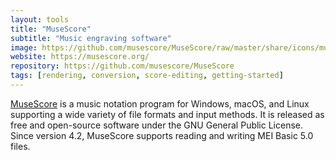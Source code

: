 ```yaml
---
layout: tools
title: "MuseScore"
subtitle: "Music engraving software"
image: https://github.com/musescore/MuseScore/raw/master/share/icons/musescore_logo_full.png
website: https://musescore.org/
repository: https://github.com/musescore/MuseScore
tags: [rendering, conversion, score-editing, getting-started]
---
```


[MuseScore](https://musescore.org/) is a music notation program for Windows, macOS, and Linux supporting a wide variety of file formats and input methods. It is released as free and open-source software under the GNU General Public License. Since version 4.2, MuseScore supports reading and writing MEI Basic 5.0 files.
